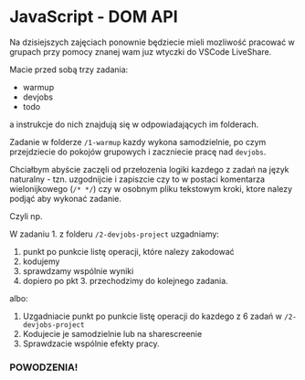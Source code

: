 # JavaScript - DOM API

Na dzisiejszych zajęciach ponownie będziecie mieli mozliwość pracować w grupach przy pomocy znanej wam juz wtyczki do VSCode LiveShare.

Macie przed sobą trzy zadania:

- warmup
- devjobs
- todo

a instrukcje do nich znajdują się w odpowiadających im folderach.

Zadanie w folderze `/1-warmup` kazdy wykona samodzielnie, po czym przejdziecie do pokojów grupowych i zaczniecie pracę nad `devjobs`.

Chciałbym abyście zaczęli od przełozenia logiki kazdego z zadań na język naturalny - tzn. uzgodnijcie i zapiszcie czy to w postaci komentarza wielonijkowego (`/* */`) czy w osobnym pliku tekstowym kroki, ktore nalezy podjąć aby wykonać zadanie.

Czyli np.

W zadaniu 1. z folderu `/2-devjobs-project` uzgadniamy:

1. punkt po punkcie listę operacji, które nalezy zakodować
2. kodujemy
3. sprawdzamy wspólnie wyniki
4. dopiero po pkt 3. przechodzimy do kolejnego zadania.

albo:

1. Uzgadniacie punkt po punkcie listę operacji do kazdego z 6 zadań w `/2-devjobs-project`
2. Kodujecie je samodzielnie lub na sharescreenie
3. Sprawdzacie wspólnie efekty pracy.

### POWODZENIA!
